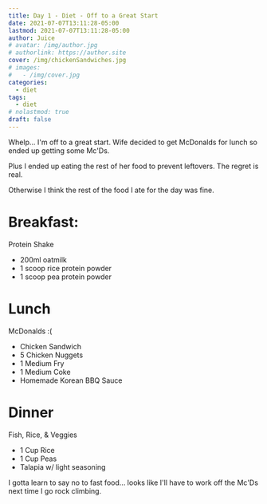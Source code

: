 ```yaml
---
title: Day 1 - Diet - Off to a Great Start
date: 2021-07-07T13:11:28-05:00
lastmod: 2021-07-07T13:11:28-05:00
author: Juice
# avatar: /img/author.jpg
# authorlink: https://author.site
cover: /img/chickenSandwiches.jpg
# images:
#   - /img/cover.jpg
categories:
  - diet
tags:
  - diet
# nolastmod: true
draft: false
---
```


Whelp... I'm off to a great start.  Wife decided to get McDonalds for lunch so ended up getting some Mc'Ds.  

Plus I ended up eating the rest of her food to prevent leftovers.  The regret is real.

Otherwise I think the rest of the food I ate for the day was fine.

# Breakfast:
Protein Shake
- 200ml oatmilk
- 1 scoop rice protein powder
- 1 scoop pea protein powder

# Lunch
McDonalds :(
- Chicken Sandwich
- 5 Chicken Nuggets
- 1 Medium Fry
- 1 Medium Coke
- Homemade Korean BBQ Sauce

# Dinner
Fish, Rice, & Veggies
- 1 Cup Rice
- 1 Cup Peas
- Talapia w/ light seasoning

I gotta learn to say no to fast food... looks like I'll have to work off the Mc'Ds next time I go rock climbing.